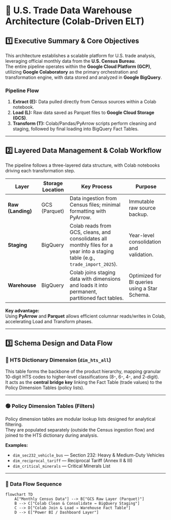 # 🧱 U.S. Trade Data Warehouse Architecture (Colab-Driven ELT)

## 1️⃣ Executive Summary & Core Objectives

This architecture establishes a scalable platform for U.S. trade analysis, leveraging official monthly data from the **U.S. Census Bureau**.  
The entire pipeline operates within the **Google Cloud Platform (GCP)**, utilizing **Google Colaboratory** as the primary orchestration and transformation engine, with data stored and analyzed in **Google BigQuery**.

### Pipeline Flow
1. **Extract (E):** Data pulled directly from Census sources within a Colab notebook.  
2. **Load (L):** Raw data saved as Parquet files to **Google Cloud Storage (GCS)**.  
3. **Transform (T):** Colab/Pandas/PyArrow scripts perform cleaning and staging, followed by final loading into BigQuery Fact Tables.

---

## 2️⃣ Layered Data Management & Colab Workflow

The pipeline follows a three-layered data structure, with Colab notebooks driving each transformation step.

| Layer | Storage Location | Key Process | Purpose |
|--------|------------------|--------------|----------|
| **Raw (Landing)** | GCS (Parquet) | Data ingestion from Census files; minimal formatting with PyArrow. | Immutable raw source backup. |
| **Staging** | BigQuery | Colab reads from GCS, cleans, and consolidates all monthly files for a year into a staging table (e.g., `trade_import_2025`). | Year-level consolidation and validation. |
| **Warehouse** | BigQuery | Colab joins staging data with dimensions and loads it into permanent, partitioned fact tables. | Optimized for BI queries using a Star Schema. |

**Key advantage:**  
Using **PyArrow** and **Parquet** allows efficient columnar reads/writes in Colab, accelerating Load and Transform phases.

---

## 3️⃣ Schema Design and Data Flow

### 🔹 HTS Dictionary Dimension (`dim_hts_all`)

This table forms the backbone of the product hierarchy, mapping granular 10-digit HTS codes to higher-level classifications (8-, 6-, 4-, and 2-digit).  
It acts as the **central bridge key** linking the Fact Table (trade values) to the Policy Dimension Tables (policy lists).

---

### 🟢 Policy Dimension Tables (Filters)

Policy dimension tables are modular lookup lists designed for analytical filtering.  
They are populated separately (outside the Census ingestion flow) and joined to the HTS dictionary during analysis.

**Examples:**  
- `dim_sec232_vehicle_bus` — Section 232: Heavy & Medium-Duty Vehicles  
- `dim_reciprocal_tariff` — Reciprocal Tariff (Annex II & III)  
- `dim_critical_minerals` — Critical Minerals List

---

### 🔁 Data Flow Sequence

```mermaid
flowchart TD
    A["Monthly Census Data"] --> B["GCS Raw Layer (Parquet)"]
    B --> C["Colab Clean & Consolidate → BigQuery Staging"]
    C --> D["Colab Join & Load → Warehouse Fact Table"]
    D --> E["Power BI / Dashboard Layer"]
